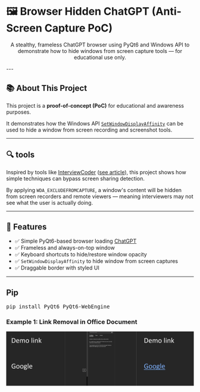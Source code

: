 # 🖼️ Browser Hidden ChatGPT (Anti-Screen Capture PoC)

<p align="center">
  A stealthy, frameless ChatGPT browser using PyQt6 and Windows API to demonstrate how to hide windows from screen capture tools — for educational use only.
</p>
---

## 📚 About This Project

This project is a **proof-of-concept (PoC)** for educational and awareness purposes.

It demonstrates how the Windows API [`SetWindowDisplayAffinity`](https://learn.microsoft.com/en-us/windows/win32/api/winuser/nf-winuser-setwindowdisplayaffinity) can be used to hide a window from screen recording and screenshot tools.

---

## 🔍 tools

Inspired by tools like [InterviewCoder](https://www.interviewcoder.co/) ([see article](https://www.cnbc.com/2025/03/09/google-ai-interview-coder-cheat.html)), this project shows how simple techniques can bypass screen sharing detection.

By applying `WDA_EXCLUDEFROMCAPTURE`, a window's content will be hidden from screen recorders and remote viewers — meaning interviewers may not see what the user is actually doing.

---

## 🔧 Features

- ✅ Simple PyQt6-based browser loading [ChatGPT](https://chatgpt.com/)
- ✅ Frameless and always-on-top window
- ✅ Keyboard shortcuts to hide/restore window opacity
- ✅ `SetWindowDisplayAffinity` to hide window from screen captures
- ✅ Draggable border with styled UI

---
## Pip
<pre>
pip install PyQt6 PyQt6-WebEngine
</pre>

<h3>Example 1: Link Removal in Office Document</h3>
<img src="https://github.com/idanless/sanitize-pdf-and-office/blob/main/CDRIMG/remove%20link.jpeg?raw=true" alt="Example 1">

